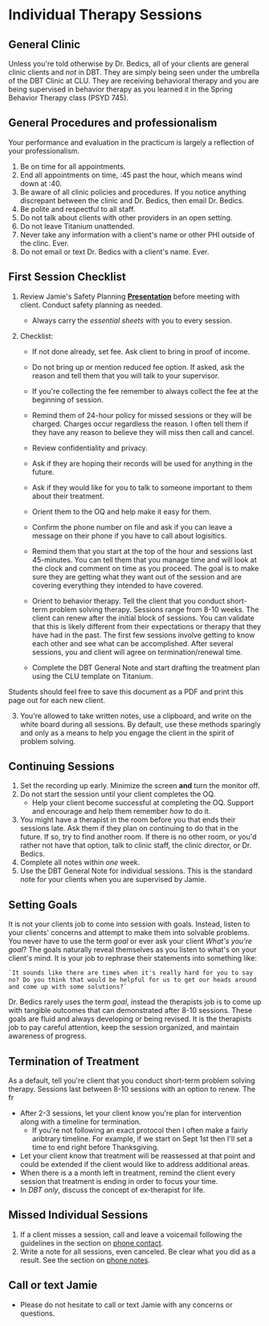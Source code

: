 # Individual Therapy Sessions

## General Clinic

Unless you're told otherwise by Dr. Bedics, all of your clients are general clinic clients and _not_ in DBT.  They are simply being seen under the umbrella of the DBT Clinic at CLU.  They are receiving behavioral therapy and you are being supervised in behavior therapy as you learned it in the Spring Behavior Therapy class (PSYD 745).

## General Procedures and professionalism

Your performance and evaluation in the practicum is largely a reflection of your professionalism. 

1. Be on time for all appointments.
2. End all appointments on time, :45 past the hour, which means wind down at :40. 
3. Be aware of all clinic policies and procedures.  If you notice anything discrepant between the clinic and Dr. Bedics, then email Dr. Bedics. 
4. Be polite and respectful to all staff.
5. Do not talk about clients with other providers in an open setting.
6. Do not leave Titanium unattended.
7. Never take any information with a client's name or other PHI outside of the clinc. Ever.
8. Do not email or text Dr. Bedics with a client's name. Ever. 

## First Session Checklist

1. Review Jamie's Safety Planning **[Presentation](https://speakerdeck.com/jdbedics/clu-clinic-orientation-on-safety-planning)** before meeting with client.  Conduct safety planning as needed. 
    * Always carry the *essential sheets* with you to every session.

2. Checklist:

    * If not done already, set fee. Ask client to bring in proof of income.

    * Do not bring up or mention reduced fee option. If asked, ask the reason and tell them that you will talk to your supervisor.

    * If you're collecting the fee remember to always collect the fee at the beginning of session.

    * Remind them of 24-hour policy for missed sessions or they will be charged.  Charges occur regardless the reason. I often tell them if they have any reason to believe they will miss then call and cancel. 

    * Review confidentiality and privacy.  

    * Ask if they are hoping their records will be used for anything in the future.

    * Ask if they would like for you to talk to someone important to them about their treatment.

    * Orient them to the OQ and help make it easy for them. 

    * Confirm the phone number on file and ask if you can leave a message on their phone if you have to call about logisitics.

    * Remind them that you start at the top of the hour and sessions last 45-minutes.  You can tell them that you manage time and will look at the clock and comment on time as you proceed.  The goal is to make sure they are getting what they want out of the session and are covering everything they intended to have covered.

    * Orient to behavior therapy.  Tell the client that you conduct short-term problem solving therapy.  Sessions range from 8-10 weeks.  The client can renew after the initial block of sessions.  You can validate that this is likely different from their expectations or therapy that they have had in the past. The first few sessions involve getting to know each other and see what can be accomplished.  After several sessions, you and client will agree on termination/renewal time.

    * Complete the DBT General Note and start drafting the treatment plan using the CLU template on Titanium.

Students should feel free to save this document as a PDF and print this page out for each new client. 

3. You're allowed to take written notes, use a clipboard, and write on the white board during all sessions. By default, use these methods sparingly and only as a means to help you engage the client in the spirit of problem solving. 

## Continuing Sessions

1. Set the recording up early.  Minimize the screen **and** turn the monitor off.
2. Do not start the session until your client completes the OQ.  
    * Help your client become successful at completing the OQ. Support and encourage and help them remember _how_ to do it. 
3. You might have a therapist in the room before you that ends their sessions late.  Ask them if they plan on continuing to do that in the future.  If so, try to find another room.  If there is no other room, or you'd rather not have that option, talk to clinic staff, the clinic director, or Dr. Bedics.
4. Complete all notes within *one* week. 
5. Use the DBT General Note for individual sessions.  This is the standard note for your clients when you are supervised by Jamie. 

## Setting Goals

It is not your clients job to come into session with goals.  Instead, listen to your clients' concerns and attempt to make them into solvable problems. You never have to use the term _goal_ or ever ask your client _What's you're goal_?  The goals naturally reveal themselves as you listen to what's on your client's mind. It is your job to rephrase their statements into something like:

    `It sounds like there are times when it's really hard for you to say no? Do you think that would be helpful for us to get our heads around and come up with some solutions?`

Dr. Bedics rarely uses the term _goal_, instead the therapists job is to come up with tangible outcomes that can demonstrated after 8-10 sessions.  These goals are fluid and always developing or being revised.  It is the therapists job to pay careful attention, keep the session organized, and maintain awareness of progress. 

## Termination of Treatment

As a default, tell you're client that you conduct short-term problem solving therapy.  Sessions last between 8-10 sessions with an option to renew.  The fr

* After 2-3 sessions, let your client know you're plan for intervention along with a timeline for termination.
    * If you're not following an exact protocol then I often make a fairly aribtrary timeline.  For example, if we start on Sept 1st then I'll set a time to end right before Thanksgiving.  
* Let your client know that treatment will be reassessed at that point and could be extended if the client would like to address additional areas.
* When there is a a month left in treatment, remind the client every session that treatment is ending in order to focus your time. 
* In _DBT only_, discuss the concept of ex-therapist for life. 

## Missed Individual Sessions

1. If a client misses a session, call and leave a voicemail following the guidelines in the section on [phone contact](phone-contact-with-clients.html).
2. Write a note for all sessions, even canceled.  Be clear what you did as a result. See the section on [phone notes](phone-contact-with-clients.html).
  

## Call or text Jamie

* Please do not hesitate to call or text Jamie with any concerns or questions.
